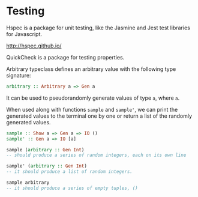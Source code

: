 # Testing

Hspec is a package for unit testing, like the Jasmine and Jest test libraries for Javascript.

<http://hspec.github.io/>

QuickCheck is a package for testing properties. 

Arbitrary typeclass defines an arbitrary value with the following type signature:

```haskell
arbitrary :: Arbitrary a => Gen a
```

It can be used to pseudorandomly generate values of type `a`, where `a`.

When used along with functions `sample` and `sample'`, we can print the generated values to the terminal one by one or return a list of the randomly generated values.

```haskell
sample :: Show a => Gen a => IO ()
sample' :: Gen a => IO [a] 
```

```haskell
sample (arbitrary :: Gen Int) 
-- should produce a series of random integers, each on its own line

sample' (arbitrary :: Gen Int) 
-- it should produce a list of random integers.

sample arbitrary 
-- it should produce a series of empty tuples, ()
```


